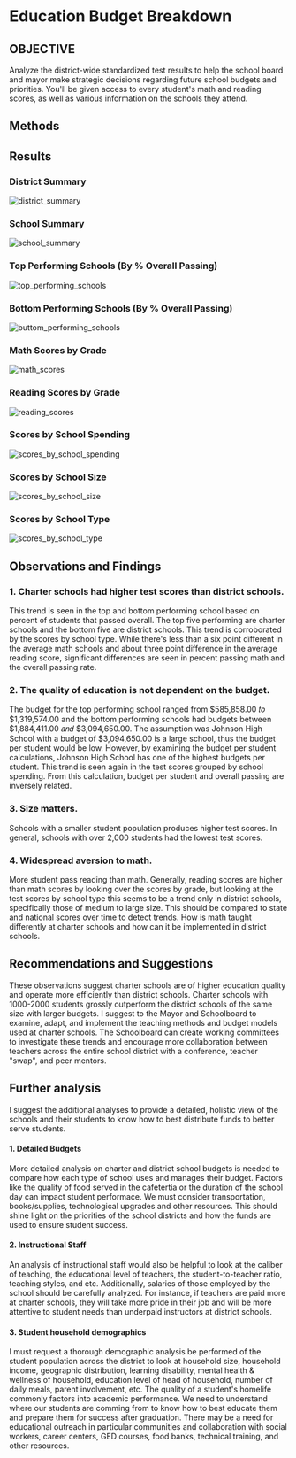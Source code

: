# Education Budget Breakdown

## OBJECTIVE
Analyze the district-wide standardized test results to help the school board and mayor make strategic decisions regarding future school budgets and priorities. You'll be given access to every student's math and reading scores, as well as various information on the schools they attend. 

## Methods

## Results
### District Summary
![district_summary](Images/district_summary.png)

### School Summary
![school_summary](Images/school_summary.png)

### Top Performing Schools (By % Overall Passing)
![top_performing_schools](Images/top_performing_schools.png)  

### Bottom Performing Schools (By % Overall Passing)
![buttom_performing_schools](Images/buttom_performing_schools.png)

### Math Scores by Grade
![math_scores](Images/math_scores.png)

### Reading Scores by Grade
![reading_scores](Images/reading_scores.png)

### Scores by School Spending
![scores_by_school_spending](Images/scores_by_school_spending.png)

### Scores by School Size
![scores_by_school_size](Images/scores_by_school_size.png)

### Scores by School Type
![scores_by_school_type](Images/scores_by_school_type.png)


## Observations and Findings

### 1. Charter schools had higher test scores than district schools. 
This trend is seen in the top and bottom performing school based on percent of students that passed overall. The top five performing are charter schools and the bottom five are district schools. This trend is corroborated by the scores by school type. While there's less than a six point different in the average math schools and about three point difference in the average reading score, significant differences are seen in percent passing math and the overall passing rate.

### 2. The quality of education is not dependent on the budget. 
The budget for the top performing school ranged from  $585,858.00 𝑡𝑜 $1,319,574.00 and the bottom performing schools had budgets between  $1,884,411.00 𝑎𝑛𝑑 $3,094,650.00. The assumption was Johnson High School with a budget of $3,094,650.00 is a large school, thus the budget per student would be low. However, by examining the budget per student calculations, Johnson High School has one of the highest budgets per student. This trend is seen again in the test scores grouped by school spending. From this calculation, budget per student and overall passing are inversely related. 

### 3. Size matters.
Schools with a smaller student population produces higher test scores. In general, schools with over 2,000 students had the lowest test scores. 

### 4. Widespread aversion to math.
More student pass reading than math. Generally, reading scores are higher than math scores by looking over the scores by grade, but looking at the test scores by school type this seems to be a trend only in district schools, specifically those of medium to large size. This should be compared to state and national scores over time to detect trends. How is math taught differently at charter schools and how can it be implemented in district schools. 

## Recommendations and Suggestions
These observations suggest charter schools are of higher education quality and operate more efficiently than district schools. Charter schools with 1000-2000 students grossly outperform the district schools of the same size with larger budgets. I suggest to the Mayor and Schoolboard to examine, adapt, and implement the teaching methods and budget models used at charter schools. The Schoolboard can create working committees to investigate these trends and encourage more collaboration between teachers across the entire school district with a conference, teacher "swap", and peer mentors. 

## Further analysis
I suggest the additional analyses to provide a detailed, holistic view of the schools and their students to know how to best distribute funds to better serve students.

#### 1. Detailed Budgets
More detailed analysis on charter and district school budgets is needed to compare how each type of school uses and manages their budget. Factors like the quality of food served in the cafetertia or the duration of the school day can impact student performace. We must consider transportation, books/supplies, technological upgrades and other resources. This should shine light on the priorities of the school districts and how the funds are used to ensure student success.  

#### 2. Instructional Staff
An analysis of instructional staff would also be helpful to look at the caliber of teaching, the educational level of teachers, the student-to-teacher ratio, teaching styles, and etc. Additionally, salaries of those employed by the school should be carefully analyzed. For instance, if teachers are paid more at charter schools, they will take more pride in their job and will be more attentive to student needs than underpaid instructors at district schools. 

#### 3. Student household demographics
I must request a thorough demographic analysis be performed of the student population across the district to look at household size, household income, geographic distribution, learning disability, mental health & wellness of household, education level of head of household, number of daily meals, parent involvement, etc. The quality of a student's homelife commonly factors into academic performance. We need to understand where our students are comming from to know how to best educate them and prepare them for success after graduation. There may be a need for educational outreach in particular communities and collaboration with social workers, career centers, GED courses, food banks, technical training, and other resources. 


